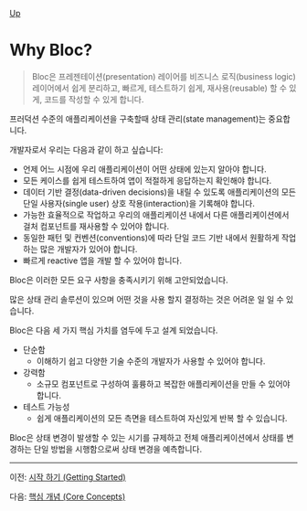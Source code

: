 [Up](./index.md)

# Why Bloc?

> Bloc은 프레젠테이션(presentation) 레이어를 비즈니스 로직(business logic) 레이어에서 쉽게 분리하고, 빠르게, 테스트하기 쉽게, 재사용(reusable) 할 수 있게, 코드를 작성할 수 있게 합니다.

프러덕션 수준의 애플리케이션을 구축할때 상태 관리(state management)는 중요합니다.

개발자로서 우리는 다음과 같이 하고 싶습니다:

- 언제 어느 시점에 우리 애플리케이션이 어떤 상태에 있는지 알아야 합니다.
- 모든 케이스를 쉽게 테스트하여 앱이 적절하게 응답하는지 확인해야 합니다.
- 데이터 기반 결정(data-driven decisions)을 내릴 수 있도록 애플리케이션의 모든 단일 사용자(single user) 상호 작용(interaction)을 기록해야 합니다.
- 가능한 효율적으로 작업하고 우리의 애플리케이션 내에서 다른 애플리케이션에서 걸처 컴포넌트를 재사용할 수 있어야 합니다.
- 동일한 패턴 및 컨벤션(conventions)에 따라 단일 코드 기반 내에서 원활하게 작업하는 많은 개발자가 있어야 합니다.
- 빠르게 reactive 앱을 개발 할 수 있어야 합니다.

Bloc은 이러한 모든 요구 사항을 충족시키기 위해 고안되었습니다.

많은 상태 관리 솔루션이 있으며 어떤 것을 사용 할지 결정하는 것은 어려운 일 일 수 있습니다.

Bloc은 다음 세 가지 핵심 가치를 염두에 두고 설계 되었습니다.

- 단순함
  - 이해하기 쉽고 다양한 기술 수준의 개발자가 사용할 수 있어야 합니다.
- 강력함
  - 소규모 컴포넌트로 구성하여 훌륭하고 복잡한 애플리케이션을 만들 수 있어야 합니다.
- 테스트 가능성
  - 쉽게 애플리케이션의 모든 측면을 테스트하여 자신있게 반복 할 수 있습니다.

Bloc은 상태 변경이 발생할 수 있는 시기를 규제하고 전체 애플리케이션에서 상태를 변경하는 단일 방법을 시행함으로써 상태 변경을 예측합니다.

---

이전: [시작 하기 (Getting Started)](introduction_getting_started.md)

다음: [핵심 개념 (Core Concepts)](introduction_core_concepts.md)